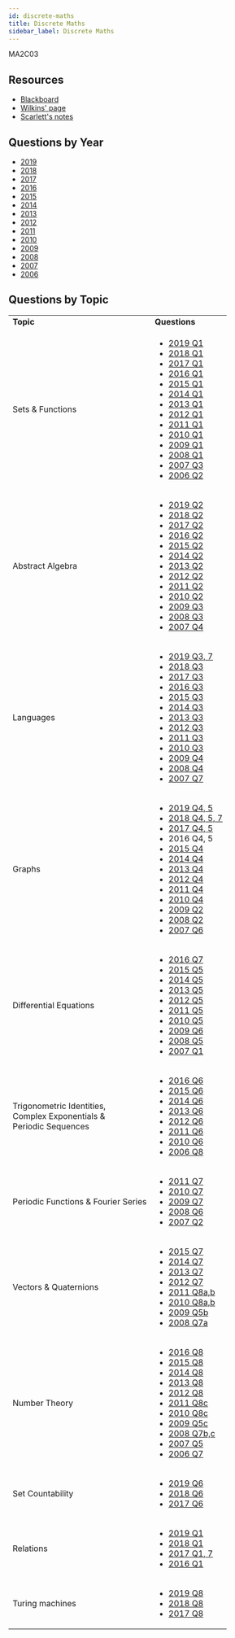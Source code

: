 ```yaml
---
id: discrete-maths
title: Discrete Maths
sidebar_label: Discrete Maths
---
```

MA2C03

## Resources

-   [Blackboard](https://mymodule.tcd.ie/)
-   [Wilkins' page](http://www.maths.tcd.ie/~dwilkins/Courses/MA2C03/)
-   [Scarlett's notes](https://github.com/Scarlehh/Discrete_Math_Notes/blob/master/notes.pdf)

## Questions by Year

-   [2019](https://www.tcd.ie/academicregistry/exams/assets/local/past-papers2019/Semester%202%20Papers/MA/MA2C03-1.PDF)
-   [2018](https://www.tcd.ie/academicregistry/exams/assets/local/past-papers2018/MA/MA2C03-1.PDF)
-   [2017](https://www.tcd.ie/academicregistry/exams/assets/local/past-papers2017/MA/MA2C03-1.PDF)
-   [2016](https://www.tcd.ie/academicregistry/exams/assets/local/past-papers2016/MA/MA2C03-1.PDF)
-   [2015](https://www.tcd.ie/academicregistry/exams/assets/local/past-papers2015/MA/MA2C03-1.PDF)
-   [2014](https://www.tcd.ie/academicregistry/exams/assets/local/past-papers2014/MA/MA2C031.pdf)
-   [2013](https://www.tcd.ie/academicregistry/exams/assets/local/past-papers2013/MA/XMA2C011.pdf)
-   [2012](https://www.tcd.ie/Local/Exam_Papers/2012/XM/XMA2C011.pdf)
-   [2011](https://www.tcd.ie/Local/Exam_Papers/2011/XM/XMA2C011.pdf)
-   [2010](https://www.tcd.ie/Local/Exam_Papers/2010/XM/XMA2C011.pdf)
-   [2009](https://www.tcd.ie/Local/Exam_Papers/2009/XM/XMA2BA11.pdf)
-   [2008](https://www.tcd.ie/Local/Exam_Papers/2008/XM/XMA2BA11.pdf)
-   [2007](https://www.tcd.ie/Local/Exam_Papers/2007/XM/XMA2BA11.pdf)
-   [2006](https://www.tcd.ie/Local/Exam_Papers/2006/XM/XMA2BA11.pdf)

## Questions by Topic

<table className="examQuestions" width="700px">
  <tbody><tr>
      <td><strong>Topic</strong></td>
      <td><strong>Questions</strong></td>
  </tr>
  <tr>
      <td>Sets & Functions</td>
      <td>
          <ul className="questions">
              <li><a href="https://www.tcd.ie/academicregistry/exams/assets/local/past-papers2019/Semester%202%20Papers/MA/MA2C03-1.PDF#page=2">2019 Q1</a></li>
              <li><a href="https://www.tcd.ie/academicregistry/exams/assets/local/past-papers2018/MA/MA2C03-1.PDF#page=2">2018 Q1</a></li>
              <li><a href="https://www.tcd.ie/academicregistry/exams/assets/local/past-papers2017/MA/MA2C03-1.PDF#page=2">2017 Q1</a></li>
              <li><a href="https://www.tcd.ie/academicregistry/exams/assets/local/past-papers2016/MA/MA2C03-1.PDF#page=2">2016 Q1</a></li>
              <li><a href="https://www.tcd.ie/academicregistry/exams/assets/local/past-papers2015/MA/MA2C03-1.PDF#page=2">2015 Q1</a></li>
              <li><a href="https://www.tcd.ie/academicregistry/exams/assets/local/past-papers2014/MA/MA2C031.pdf#page=2">2014 Q1</a></li>
              <li><a href="https://www.tcd.ie/academicregistry/exams/assets/local/past-papers2013/MA/XMA2C011.pdf#page=2">2013 Q1</a></li>
              <li><a href="https://www.tcd.ie/Local/Exam_Papers/2012/XM/XMA2C011.pdf#page=2">2012 Q1</a></li>
              <li><a href="https://www.tcd.ie/Local/Exam_Papers/2011/XM/XMA2C011.pdf#page=2">2011 Q1</a></li>
              <li><a href="https://www.tcd.ie/Local/Exam_Papers/2010/XM/XMA2C011.pdf#page=2">2010 Q1</a></li>
              <li><a href="https://www.tcd.ie/Local/Exam_Papers/2009/XM/XMA2BA11.pdf#page=2">2009 Q1</a></li>
              <li><a href="https://www.tcd.ie/Local/Exam_Papers/2008/XM/XMA2BA11.pdf#page=2">2008 Q1</a></li>
              <li><a href="https://www.tcd.ie/Local/Exam_Papers/2007/XM/XMA2BA11.pdf#page=3">2007 Q3</a></li>
              <li><a href="https://www.tcd.ie/Local/Exam_Papers/2006/XM/XMA2BA11.pdf#page=3&zoom=0,0,630">2006 Q2</a></li>
          </ul>
      </td>
  </tr>
  <tr>
      <td>Abstract Algebra</td>
      <td>
          <ul className="questions">
              <li><a href="https://www.tcd.ie/academicregistry/exams/assets/local/past-papers2019/Semester%202%20Papers/MA/MA2C03-1.PDF#page=3">2019 Q2</a></li>
              <li><a href="https://www.tcd.ie/academicregistry/exams/assets/local/past-papers2018/MA/MA2C03-1.PDF#page=3">2018 Q2</a></li>
              <li><a href="https://www.tcd.ie/academicregistry/exams/assets/local/past-papers2017/MA/MA2C03-1.PDF#page=3">2017 Q2</a></li>
              <li><a href="https://www.tcd.ie/academicregistry/exams/assets/local/past-papers2016/MA/MA2C03-1.PDF#page=3">2016 Q2</a></li>
              <li><a href="https://www.tcd.ie/academicregistry/exams/assets/local/past-papers2015/MA/MA2C03-1.PDF#page=3">2015 Q2</a></li>
              <li><a href="https://www.tcd.ie/academicregistry/exams/assets/local/past-papers2014/MA/MA2C031.pdf#page=3">2014 Q2</a></li>
              <li><a href="https://www.tcd.ie/academicregistry/exams/assets/local/past-papers2013/MA/XMA2C011.pdf#page=3">2013 Q2</a></li>
              <li><a href="https://www.tcd.ie/Local/Exam_Papers/2012/XM/XMA2C011.pdf#page=3">2012 Q2</a></li>
              <li><a href="https://www.tcd.ie/Local/Exam_Papers/2011/XM/XMA2C011.pdf#page=3">2011 Q2</a></li>
              <li><a href="https://www.tcd.ie/Local/Exam_Papers/2010/XM/XMA2C011.pdf#page=2&zoom=0,0,570">2010 Q2</a></li>
              <li><a href="https://www.tcd.ie/Local/Exam_Papers/2009/XM/XMA2BA11.pdf#page=3&zoom=0,0,630">2009 Q3</a></li>
              <li><a href="https://www.tcd.ie/Local/Exam_Papers/2008/XM/XMA2BA11.pdf#page=3">2008 Q3</a></li>
              <li><a href="https://www.tcd.ie/Local/Exam_Papers/2007/XM/XMA2BA11.pdf#page=3&zoom=0,0,630">2007 Q4</a></li>
          </ul>
      </td>
  </tr>
  <tr>
      <td>Languages</td>
      <td>
          <ul className="questions">
              <li><a href="https://www.tcd.ie/academicregistry/exams/assets/local/past-papers2019/Semester%202%20Papers/MA/MA2C03-1.PDF#page=4">2019 Q3, 7</a></li>
              <li><a href="https://www.tcd.ie/academicregistry/exams/assets/local/past-papers2018/MA/MA2C03-1.PDF#page=4">2018 Q3</a></li>
              <li><a href="https://www.tcd.ie/academicregistry/exams/assets/local/past-papers2017/MA/MA2C03-1.PDF#page=4">2017 Q3</a></li>
              <li><a href="https://www.tcd.ie/academicregistry/exams/assets/local/past-papers2016/MA/MA2C03-1.PDF#page=4">2016 Q3</a></li>
              <li><a href="https://www.tcd.ie/academicregistry/exams/assets/local/past-papers2015/MA/MA2C03-1.pdf#page=4">2015 Q3</a></li>
              <li><a href="https://www.tcd.ie/academicregistry/exams/assets/local/past-papers2014/MA/MA2C031.pdf#page=4">2014 Q3</a></li>
              <li><a href="https://www.tcd.ie/academicregistry/exams/assets/local/past-papers2013/MA/XMA2C011.pdf#page=4">2013 Q3</a></li>
              <li><a href="https://www.tcd.ie/Local/Exam_Papers/2012/XM/XMA2C011.pdf#page=4">2012 Q3</a></li>
              <li><a href="https://www.tcd.ie/Local/Exam_Papers/2011/XM/XMA2C011.pdf#page=4">2011 Q3</a></li>
              <li><a href="https://www.tcd.ie/Local/Exam_Papers/2010/XM/XMA2C011.pdf#page=3&zoom=0,0,330">2010 Q3</a></li>
              <li><a href="https://www.tcd.ie/Local/Exam_Papers/2009/XM/XMA2BA11.pdf#page=4">2009 Q4</a></li>
              <li><a href="https://www.tcd.ie/Local/Exam_Papers/2008/XM/XMA2BA11.pdf#page=4">2008 Q4</a></li>
              <li><a href="https://www.tcd.ie/Local/Exam_Papers/2007/XM/XMA2BA11.pdf#page=5">2007 Q7</a></li>
          </ul>
      </td>
  </tr>
  <tr>
      <td>Graphs</td>
      <td>
          <ul className="questions">
              <li><a href="https://www.tcd.ie/academicregistry/exams/assets/local/past-papers2019/Semester%202%20Papers/MA/MA2C03-1.PDF#page=5">2019 Q4, 5</a></li>
              <li><a href="https://www.tcd.ie/academicregistry/exams/assets/local/past-papers2018/MA/MA2C03-1.PDF#page=5">2018 Q4, 5, 7</a></li>
              <li><a href="https://www.tcd.ie/academicregistry/exams/assets/local/past-papers2017/MA/MA2C03-1.PDF#page=5">2017 Q4, 5</a></li>
              <li><a href="https://www.tcd.ie/academicregistry/exams/assets/local/past-papers2016/MA/MA2C03-1.PDF#page=5"></a>2016 Q4, 5</li>
              <li><a href="https://www.tcd.ie/academicregistry/exams/assets/local/past-papers2015/MA/MA2C03-1.PDF#page=5">2015 Q4</a></li>
              <li><a href="https://www.tcd.ie/academicregistry/exams/assets/local/past-papers2014/MA/MA2C031.pdf#page=5">2014 Q4</a></li>
              <li><a href="https://www.tcd.ie/academicregistry/exams/assets/local/past-papers2013/MA/XMA2C011.pdf#page=5">2013 Q4</a></li>
              <li><a href="https://www.tcd.ie/Local/Exam_Papers/2012/XM/XMA2C011.pdf#page=5">2012 Q4</a></li>
              <li><a href="https://www.tcd.ie/Local/Exam_Papers/2011/XM/XMA2C011.pdf#page=5">2011 Q4</a></li>
              <li><a href="https://www.tcd.ie/Local/Exam_Papers/2010/XM/XMA2C011.pdf#page=4">2010 Q4</a></li>
              <li><a href="https://www.tcd.ie/Local/Exam_Papers/2009/XM/XMA2BA11.pdf#page=3">2009 Q2</a></li>
              <li><a href="https://www.tcd.ie/Local/Exam_Papers/2008/XM/XMA2BA11.pdf#page=2&zoom=0,0,580">2008 Q2</a></li>
              <li><a href="https://www.tcd.ie/Local/Exam_Papers/2007/XM/XMA2BA11.pdf#page=4&zoom=0,0,560">2007 Q6</a></li>
          </ul>
      </td>
  </tr>
  <tr>
      <td>Differential Equations</td>
      <td>
          <ul className="questions">
              <li><a href="https://www.tcd.ie/academicregistry/exams/assets/local/past-papers2016/MA/MA2C03-1.PDF#page=8">2016 Q7</a></li>
              <li><a href="https://www.tcd.ie/academicregistry/exams/assets/local/past-papers2015/MA/MA2C03-1.PDF#page=6">2015 Q5</a></li>
              <li><a href="https://www.tcd.ie/academicregistry/exams/assets/local/past-papers2014/MA/MA2C031.pdf#page=6">2014 Q5</a></li>
              <li><a href="https://www.tcd.ie/academicregistry/exams/assets/local/past-papers2013/MA/XMA2C011.pdf#page=6">2013 Q5</a></li>
              <li><a href="https://www.tcd.ie/Local/Exam_Papers/2012/XM/XMA2C011.pdf#page=6">2012 Q5</a></li>
              <li><a href="https://www.tcd.ie/Local/Exam_Papers/2011/XM/XMA2C011.pdf#page=6">2011 Q5</a></li>
              <li><a href="https://www.tcd.ie/Local/Exam_Papers/2010/XM/XMA2C011.pdf#page=5">2010 Q5</a></li>
              <li><a href="https://www.tcd.ie/Local/Exam_Papers/2009/XM/XMA2BA11.pdf#page=5">2009 Q6</a></li>
              <li><a href="https://www.tcd.ie/Local/Exam_Papers/2008/XM/XMA2BA11.pdf#page=4&zoom=0,0,600">2008 Q5</a></li>
              <li><a href="https://www.tcd.ie/Local/Exam_Papers/2007/XM/XMA2BA11.pdf#page=2">2007 Q1</a></li>
          </ul>
      </td>
  </tr>
  <tr>
      <td>Trigonometric Identities, <br />Complex Exponentials &<br /> Periodic Sequences</td>
      <td>
          <ul className="questions">
              <li><a href="https://www.tcd.ie/academicregistry/exams/assets/local/past-papers2016/MA/MA2C03-1.PDF#page=7">2016 Q6</a></li>
              <li><a href="https://www.tcd.ie/academicregistry/exams/assets/local/past-papers2015/MA/MA2C03-1.PDF#page=6&zoom=0,0,450">2015 Q6</a></li>
              <li><a href="https://www.tcd.ie/academicregistry/exams/assets/local/past-papers2014/MA/MA2C031.pdf#page=6&zoom=0,0,450">2014 Q6</a></li>
              <li><a href="https://www.tcd.ie/academicregistry/exams/assets/local/past-papers2013/MA/XMA2C011.pdf#page=7">2013 Q6</a></li>
              <li><a href="https://www.tcd.ie/Local/Exam_Papers/2012/XM/XMA2C011.pdf#page=6&zoom=0,0,500">2012 Q6</a></li>
              <li><a href="https://www.tcd.ie/Local/Exam_Papers/2011/XM/XMA2C011.pdf#page=6&zoom=0,0,500">2011 Q6</a></li>
              <li><a href="https://www.tcd.ie/Local/Exam_Papers/2010/XM/XMA2C011.pdf#page=5&zoom=0,0,450">2010 Q6</a></li>
              <li><a href="https://www.tcd.ie/Local/Exam_Papers/2006/XM/XMA2BA11.pdf#page=6">2006 Q8</a></li>
          </ul>
      </td>
  </tr>
  <tr>
      <td>Periodic Functions & Fourier Series</td>
      <td>
          <ul className="questions">
              <li><a href="https://www.tcd.ie/Local/Exam_Papers/2011/XM/XMA2C011.pdf#page=7">2011 Q7</a></li>
              <li><a href="https://www.tcd.ie/Local/Exam_Papers/2010/XM/XMA2C011.pdf#page=7">2010 Q7</a></li>
              <li><a href="https://www.tcd.ie/Local/Exam_Papers/2009/XM/XMA2BA11.pdf#page=5&zoom=0,0,400">2009 Q7</a></li>
              <li><a href="https://www.tcd.ie/Local/Exam_Papers/2008/XM/XMA2BA11.pdf#page=5">2008 Q6</a></li>
              <li><a href="https://www.tcd.ie/Local/Exam_Papers/2007/XM/XMA2BA11.pdf#page=2&zoom=0,0,300">2007 Q2</a></li>
          </ul>
      </td>
  </tr>
  <tr>
      <td>Vectors & Quaternions</td>
      <td>
          <ul className="questions">
              <li><a href="https://www.tcd.ie/academicregistry/exams/assets/local/past-papers2015/MA/MA2C03-1.PDF#page=7">2015 Q7</a></li>
              <li><a href="https://www.tcd.ie/academicregistry/exams/assets/local/past-papers2014/MA/MA2C031.pdf#page=7">2014 Q7</a></li>
              <li><a href="https://www.tcd.ie/academicregistry/exams/assets/local/past-papers2013/MA/XMA2C011.pdf#page=8">2013 Q7</a></li>
              <li><a href="https://www.tcd.ie/Local/Exam_Papers/2012/XM/XMA2C011.pdf#page=7">2012 Q7</a></li>
              <li><a href="https://www.tcd.ie/Local/Exam_Papers/2011/XM/XMA2C011.pdf#page=6&zoom=0,0,500">2011 Q8a,b</a></li>
              <li><a href="https://www.tcd.ie/Local/Exam_Papers/2010/XM/XMA2C011.pdf#page=6&zoom=0,0,500">2010 Q8a,b</a></li>
              <li><a href="https://www.tcd.ie/Local/Exam_Papers/2009/XM/XMA2BA11.pdf#page=4&zoom=0,0,600">2009 Q5b</a></li>
              <li><a href="https://www.tcd.ie/Local/Exam_Papers/2008/XM/XMA2BA11.pdf#page=5&zoom=0,0,400">2008 Q7a</a></li>
          </ul>
      </td>
  </tr>
  <tr>
      <td>Number Theory</td>
      <td>
          <ul className="questions">
              <li><a href="https://www.tcd.ie/academicregistry/exams/assets/local/past-papers2016/MA/MA2C03-1.PDF#page=9">2016 Q8</a></li>
              <li><a href="https://www.tcd.ie/academicregistry/exams/assets/local/past-papers2015/MA/MA2C03-1.PDF#page=7&zoom=0,0,500">2015 Q8</a></li>
              <li><a href="https://www.tcd.ie/academicregistry/exams/assets/local/past-papers2014/MA/MA2C031.pdf#page=8&zoom=0,0,500">2014 Q8</a></li>
              <li><a href="https://www.tcd.ie/academicregistry/exams/assets/local/past-papers2013/MA/XMA2C011.pdf#page=8&zoom=0,0,500#page=8&zoom=0,0,500">2013 Q8</a></li>
              <li><a href="https://www.tcd.ie/Local/Exam_Papers/2012/XM/XMA2C011.pdf#page=7&zoom=0,0,500">2012 Q8</a></li>
              <li><a href="https://www.tcd.ie/Local/Exam_Papers/2011/XM/XMA2C011.pdf#page=7&zoom=0,0,800">2011 Q8c</a></li>
              <li><a href="https://www.tcd.ie/Local/Exam_Papers/2010/XM/XMA2C011.pdf#page=6&zoom=0,0,800">2010 Q8c</a></li>
              <li><a href="https://www.tcd.ie/Local/Exam_Papers/2009/XM/XMA2BA11.pdf#page=4&zoom=0,0,800">2009 Q5c</a></li>
              <li><a href="https://www.tcd.ie/Local/Exam_Papers/2008/XM/XMA2BA11.pdf#page=5&zoom=0,0,400">2008 Q7b,c</a></li>
              <li><a href="https://www.tcd.ie/Local/Exam_Papers/2007/XM/XMA2BA11.pdf#page=4">2007 Q5</a></li>
              <li><a href="https://www.tcd.ie/Local/Exam_Papers/2006/XM/XMA2BA11.pdf#page=5">2006 Q7</a></li>
          </ul>
      </td>
  </tr>
  <tr>
      <td>Set Countability</td>
      <td>
          <ul className="questions">
              <li><a href="https://www.tcd.ie/academicregistry/exams/assets/local/past-papers2019/Semester%202%20Papers/MA/MA2C03-1.PDF#page=7">2019 Q6</a></li>
              <li><a href="https://www.tcd.ie/academicregistry/exams/assets/local/past-papers2018/MA/MA2C03-1.PDF#page=7">2018 Q6</a></li>
              <li><a href="https://www.tcd.ie/academicregistry/exams/assets/local/past-papers2017/MA/MA2C03-1.PDF#page=7">2017 Q6</a></li>
          </ul>
      </td>
  </tr>
  <tr>
      <td>Relations</td>
      <td>
          <ul className="questions">
              <li><a href="https://www.tcd.ie/academicregistry/exams/assets/local/past-papers2019/Semester%202%20Papers/MA/MA2C03-1.PDF#page=2">2019 Q1</a></li>
              <li><a href="https://www.tcd.ie/academicregistry/exams/assets/local/past-papers2018/MA/MA2C03-1.PDF#page=2">2018 Q1</a></li>
              <li><a href="https://www.tcd.ie/academicregistry/exams/assets/local/past-papers2017/MA/MA2C03-1.PDF#page=2">2017 Q1, 7</a></li>
              <li><a href="https://www.tcd.ie/academicregistry/exams/assets/local/past-papers2016/MA/MA2C03-1.PDF#page=2">2016 Q1</a></li>
          </ul>
      </td>
  </tr>
  <tr>
      <td>Turing machines</td>
      <td>
          <ul className="questions">
              <li><a href="https://www.tcd.ie/academicregistry/exams/assets/local/past-papers2019/Semester%202%20Papers/MA/MA2C03-1.PDF#page=9">2019 Q8</a></li>
              <li><a href="https://www.tcd.ie/academicregistry/exams/assets/local/past-papers2018/MA/MA2C03-1.PDF#page=9">2018 Q8</a></li>
              <li><a href="https://www.tcd.ie/academicregistry/exams/assets/local/past-papers2017/MA/MA2C03-1.PDF#page=9">2017 Q8</a></li>
          </ul>
      </td>
  </tr>
</tbody></table>
